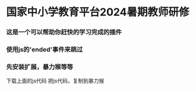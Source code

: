 # 国家中小学教育平台2024暑期教师研修
### 这是一个可以帮助你赶快的学习完成的插件
### 使用js的'ended'事件来跳过
### 先安装扩展，暴力猴等等
下载上面的js代码
把js代码，复制到暴力猴
